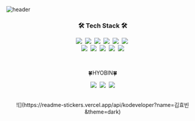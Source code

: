 

![header](https://capsule-render.vercel.app/api?type=waving&color=9370DB&fontColor=E6E6FA&height=300&fontAlign=50&section=header&text=HYOBIN&fontSize=90&animation=fadeIn)
<br/>
<h3 align="center">🛠 Tech Stack 🛠</h3>
<p align="center">
<img src="https://img.shields.io/badge/Python-3766AB?style=flat-square&logo=Python&logoColor=white"/>&nbsp
<img src="https://img.shields.io/badge/Sass-CC6699?style=flat-square&logo=Sass&logoColor=white"/>&nbsp
<img src="https://img.shields.io/badge/React-61DAFB?style=flat-square&logo=React&logoColor=white"/>&nbsp
<img src="https://img.shields.io/badge/Unity-000000?style=flat-square&logo=Unity&logoColor=white"/>&nbsp
<img src="https://img.shields.io/badge/CSS3-1572B6?style=flat-square&logo=CSS3&logoColor=white"/>&nbsp
<img src="https://img.shields.io/badge/JavaScript-F7DF1E?style=flat-square&logo=JavaScript&logoColor=white"/>&nbsp<br/>
<img src="https://img.shields.io/badge/TypeScript-3178C6?style=flat-square&logo=TypeScript&logoColor=white"/>&nbsp
<img src="https://img.shields.io/badge/Adobe Illustrator-FF9A00?style=flat-square&logo=AdobeIllustrator&logoColor=white"/>&nbsp
<img src="https://img.shields.io/badge/Adobe XD-FF61F6?style=flat-square&logo=AdobeXD&logoColor=white"/>&nbsp
<img src="https://img.shields.io/badge/C++-00599C?style=flat-square&logo=C%2B%2B&logoColor=white"/>&nbsp
<img src="https://img.shields.io/badge/Next.js-000000?style=flat-square&logo=Next.js&logoColor=white"/></p>

<br/>
<p align="center">🍀HYOBIN🍀</p>
<p align="center">
<a href="https://devstu.co.kr"><img src="https://img.shields.io/badge/Devstu-17a2b8?style=flat-square"/></a>&nbsp
<img src="https://img.shields.io/badge/22hours-000000?style=flat-square"/>&nbsp
<a href="mailto:hbin12212@gmail.com"><img src="https://img.shields.io/badge/Gmail-EA4335?style=flat-square&logo=Gmail&logoColor=white"/></a></p>
<br/>

<div align="center">
![](https://readme-stickers.vercel.app/api/kodeveloper?name=김효빈&theme=dark)</div>

